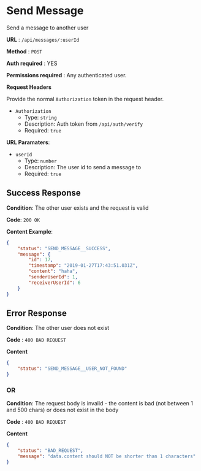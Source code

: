 # Send Message

Send a message to another user

**URL** : `/api/messages/:userId`

**Method** : `POST`

**Auth required** : YES

**Permissions required** : Any authenticated user.

**Request Headers**

Provide the normal `Authorization` token in the request header.

* `Authorization`
  * Type: `string`
  * Description: Auth token from `/api/auth/verify`
  * Required: `true`

**URL Paramaters**:
* `userId`
  * Type: `number`
  * Description: The user id to send a message to
  * Required: `true`


## Success Response

**Condition**: The other user exists and the request is valid

**Code**: `200 OK`

**Content Example**:

```json
{
    "status": "SEND_MESSAGE__SUCCESS",
    "message": {
        "id": 17,
        "timestamp": "2019-01-27T17:43:51.031Z",
        "content": "haha",
        "senderUserId": 1,
        "receiverUserId": 6
    }
}
```

## Error Response

**Condition**: The other user does not exist

**Code** : `400 BAD REQUEST`

**Content**

```json
{
    "status": "SEND_MESSAGE__USER_NOT_FOUND"
}
```

### OR

**Condition**: The request body is invalid - the content is bad (not between 1 and 500 chars) or does not exist in the body

**Code** : `400 BAD REQUEST`

**Content**

```json
{
    "status": "BAD_REQUEST",
    "message": "data.content should NOT be shorter than 1 characters"
}
```
